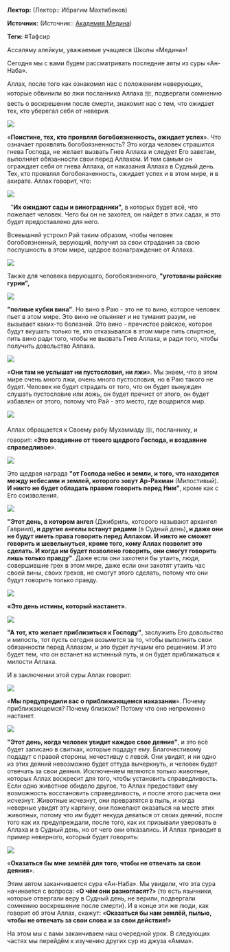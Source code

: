 **Лектор:** (Лектор:: Ибрагим Махтибеков)

**Источник:** (Источник:: [Академия Медина](https://web.medinaschool.org/school/))

**Теги:** #Тафсир

Ассаляму алейкум, уважаемые учащиеся Школы «Медина»!


Сегодня мы с вами будем рассматривать последние аяты из суры «Ан-Наба».


Аллах, после того как ознакомил нас с положением неверующих, которые обвинили во лжи посланника Аллаха ﷺ, подвергали сомнению весть о воскрешении после смерти, знакомит нас с тем, что ожидает тех, кто уберегал себя от неверия.


![](https://medinaschool.org/files/images/2020/04/309f5e6fe073b8c25a9afb1a22bbf127.png)


«**Поистине, тех, кто проявлял богобоязненность, ожидает успех**». Что означает проявлять богобоязненность? Это когда человек страшится гнева Господа, не желает вызвать Гнев Аллаха и следует Его заветам, выполняет обязанности свои перед Аллахом. И тем самым он ограждает себя от гнева Аллаха, от наказания Аллаха в Судный день. Тех, кто проявлял богобоязненность, ожидает успех и в этом мире, и в ахирате. Аллах говорит, что:


![](https://medinaschool.org/files/images/2020/04/b2751b741754f78970a86ff3c5393de8.png)


  "**Их ожидают сады и виноградники",** в которых будет всё, что пожелает человек. Чего бы он не захотел, он найдет в этих садах, и это будет предоставлено для него.


Всевышний устроил Рай таким образом, чтобы человек богобоязненный, верующий, получил за свои страдания за свою послушность в этом мире, щедрое вознаграждение от Аллаха.


![](https://medinaschool.org/files/images/2020/04/9fcf78396d0f83ccf14c1df175926320.png)


Также для человека верующего, богобоязненного, **"уготованы райские гурии",**


![](https://medinaschool.org/files/images/2020/04/940bbdf56da05944c0eb7a586bd5b92a.png)


**"полные кубки вина"**. Но вино в Раю - это не то вино, которое человек пьет в этом мире. Это вино не опьяняет и не туманит разум, не вызывает каких-то болезней. Это вино - пречистое райское, которое будут вкушать только те, кто отказывался в этом мире пить спиртное, пить вино ради того, чтобы не вызвать Гнев Аллаха, и ради того, чтобы получить довольство Аллаха.


![](https://medinaschool.org/files/images/2020/04/410c5f96b24f0d9cd2ccac6d3a64c68c.png)


«**Они там не услышат ни пустословия, ни лжи**». Мы знаем, что в этом мире очень много лжи, очень много пустословия, но в Раю такого не будет. Человек не будет страдать от того, что он будет вынужден слушать пустословие или ложь, он будет пречист от этого, он будет избавлен от этого, потому что Рай - это место, где воцарился мир.


![](https://medinaschool.org/files/images/2020/04/bd1236b2189288fa6ba4fd805b3cc86e.png)


Аллах обращается к Своему рабу Мухаммаду ﷺ, посланнику, и говорит: «**Это воздаяние от твоего щедрого Господа, и воздаяние справедливое**».  


![](https://medinaschool.org/files/images/2020/04/207a9f4d10cc3849f8556aee9833fbbe.png)


Это щедрая награда **"от Господа небес и земли, и того, что находится между небесами и землей, которого зовут Ар-Рахман** (Милостивый)**. И никто не будет обладать правом говорить перед Ним"**, кроме как с Его соизволения.


![](https://medinaschool.org/files/images/2020/04/2f22085dddea164b5f3115a140870ee0.png)


**"Этот день, в котором ангел** (Джибриль, которого называют архангел Гавриил)**, и другие ангелы встанут рядами** (в Судный день)**, и даже они не будут иметь права говорить перед Аллахом. И никто не сможет говорить и шевельнуться, кроме того, кому Аллах позволит это сделать. И когда им будет позволено говорить, они смогут говорить лишь только правду"**. Даже если они захотели бы утаить, люди, совершившие грех в этом мире, даже если они захотят утаить час своей вины, своих грехов, не смогут этого сделать, потому что они будут говорить только правду.


![](https://medinaschool.org/files/images/2020/04/1c00aa768dd6dbd243eafa691f78f6cb.png)


**«Это день истины, который настанет».**


![](https://medinaschool.org/files/images/2020/04/0554318dae401c0c93ccf85912800c46.png)


**"А тот, кто желает приблизиться к Господу"**, заслужить Его довольство и милость, тот пусть сегодня возьмется за то, чтобы выполнять свои обязанности перед Аллахом, и это будет лучшим его решением. И это будет тем, что он встанет на истинный путь, и он будет приближаться к милости Аллаха.


И в заключении этой суры Аллах говорит:


![](https://medinaschool.org/files/images/2020/04/ff4ece2dd7f76efdb01cf90bade4df07.png)


«**Мы предупредили вас о приближающемся наказании**». Почему приближающемся? Почему близком? Потому что оно непременно настанет.


![](https://medinaschool.org/files/images/2020/04/ef94ebb32b1ccc7055a7fcb9bac25397.png)


**"Этот день, когда человек увидит каждое свое деяние"**, и это всё будет записано в свитках, которые подадут ему. Благочестивому подадут с правой стороны, нечестивцу с левой. Они увидят, и ни одно из этих деяний невозможно будет оттуда вычеркнуть, и человек будет отвечать за свои деяния. Исключением являются только животные, которых Аллах воскресит для того, чтобы установить справедливость. Если одно животное обидело другое, то Аллах предоставит ему возможность восстановить справедливость, и после этого расчета они исчезнут. Животные исчезнут, они превратятся в пыль, и когда неверные увидят эту картину, они пожелают оказаться на месте этих животных, потому что им будет некуда деваться от своих деяний, после того как их предупреждали, после того, как их призывали уверовать в Аллаха и в Судный день, но от чего они отказались. И Аллах приводит в пример неверного, который будет говорить:


![](https://medinaschool.org/files/images/2020/04/674e540cc342959faf72de9003d27a06.png)


«**Оказаться бы мне землёй для того, чтобы не отвечать за свои деяния**».


Этим аятом заканчивается сура «Ан-Наба». Мы увидели, что эта сура начинается с вопроса: «**О чём они разногласят?**» (то есть язычники, которые отвергали веру в Судный день, не верили, подвергали сомнению воскрешение после смерти). И в конце эти же люди, как говорит об этом Аллах, скажут: «**Оказаться бы нам землёй, пылью, чтобы не отвечать за свои слова и за свои действия!**»


На этом мы с вами заканчиваем наш очередной урок. В следующих частях мы перейдём к изучению других сур из джуза «Амма».

